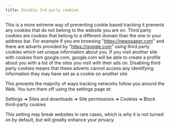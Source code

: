 ```yaml
---
title: Disable 3rd party cookies
---
```


This is a more extreme way of preventing cookie based tracking it prevents any cookies that do not belong to the website you are on. Third party cookies are cookies that belong to a different domain than the one in your address bar. For example if you are browsing "https://newspaper.com" and there are adverts provided by "https://goggle.com" using third party cookies which set unique information about you. If you visit another site with cookies from google.com, google.com will be able to create a profile about you with a list of the sites you visit with their ads on. Disabling third party cookies means that these adverts cannot access any identifying information they may have set as a cookie on another site.

This prevents the majority of ways tracking networks follow you around the Web. You turn them off using the  settings page at: 

Settings ➔ Sites and downloads ➔ Site permissions ➔ Cookies ➔ Block third-party cookies

This setting may break websites in rare cases, which is why it is not turned on by default, but will greatly enhance your privacy.